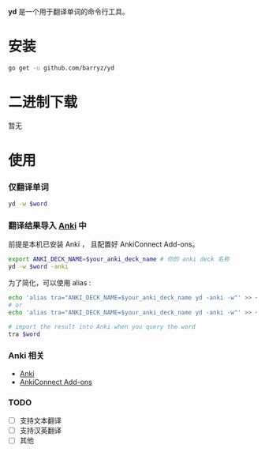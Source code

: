 **yd** 是一个用于翻译单词的命令行工具。

# 安装
```bash
go get -u github.com/barryz/yd
```

# 二进制下载

暂无

# 使用

### 仅翻译单词

```sh
yd -w $word
```

### 翻译结果导入 [Anki](https://apps.ankiweb.net/) 中

前提是本机已安装 Anki ， 且配置好 AnkiConnect Add-ons。

```bash
export ANKI_DECK_NAME=$your_anki_deck_name # 你的 anki deck 名称
yd -w $word -anki
```

为了简化，可以使用 alias :

```bash
echo 'alias tra="ANKI_DECK_NAME=$your_anki_deck_name yd -anki -w"' >> ~/.zshrc
# or
echo 'alias tra="ANKI_DECK_NAME=$your_anki_deck_name yd -anki -w"' >> ~/.bashrc

# import the result into Anki when you query the word
tra $word
```

### Anki 相关

- [Anki](https://apps.ankiweb.net/)
- [AnkiConnect Add-ons](https://ankiweb.net/shared/info/2055492159)

### TODO

- [ ] 支持文本翻译
- [ ] 支持汉英翻译
- [ ] 其他
